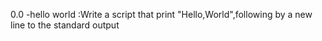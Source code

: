 0.0 -hello world :Write a script that print "Hello,World",following by a new line to the standard output
